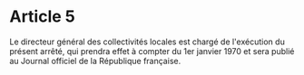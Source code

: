 # Article 5

Le directeur général des collectivités locales est chargé de l'exécution du présent arrêté, qui prendra effet à compter du 1er janvier 1970 et sera publié au Journal officiel de la République française.
